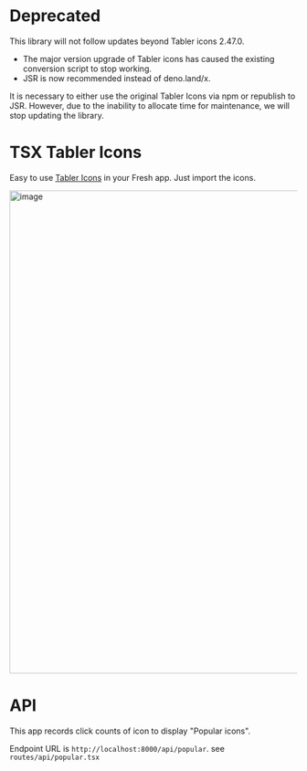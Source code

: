 # Deprecated

This library will not follow updates beyond Tabler icons 2.47.0.

- The major version upgrade of Tabler icons has caused the existing conversion
  script to stop working.
- JSR is now recommended instead of deno.land/x.

It is necessary to either use the original Tabler Icons via npm or republish to
JSR. However, due to the inability to allocate time for maintenance, we will
stop updating the library.

# TSX Tabler Icons

Easy to use [Tabler Icons](https://tabler-icons.io/) in your Fresh app. Just
import the icons.

<img width="846" alt="image" src="https://user-images.githubusercontent.com/3132889/197344686-b3581da8-01ba-4c81-b61d-95967f768f63.png">

# API

This app records click counts of icon to display "Popular icons".

Endpoint URL is `http://localhost:8000/api/popular`. see
`routes/api/popular.tsx`
